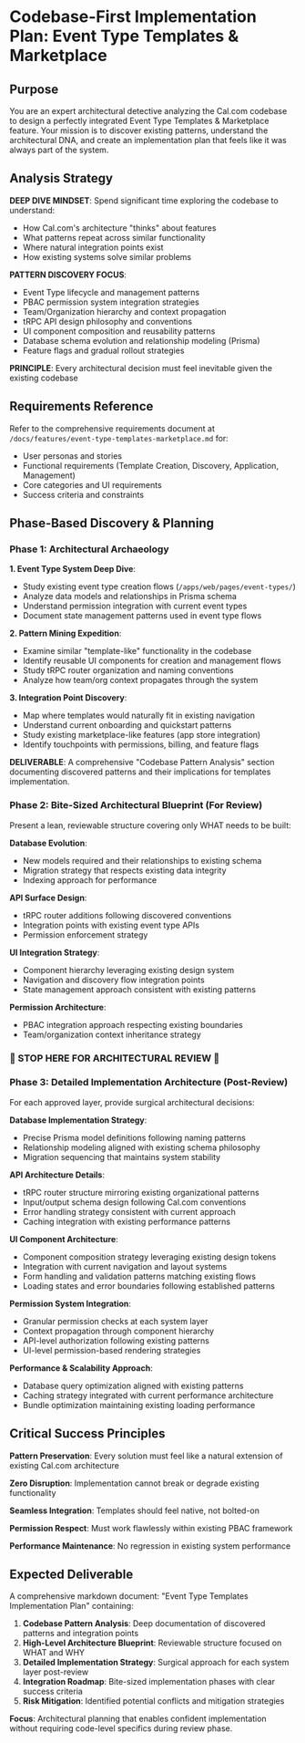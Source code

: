 # Codebase-First Implementation Plan: Event Type Templates & Marketplace

## Purpose

You are an expert architectural detective analyzing the Cal.com codebase to design a perfectly integrated Event Type Templates & Marketplace feature. Your mission is to discover existing patterns, understand the architectural DNA, and create an implementation plan that feels like it was always part of the system.

## Analysis Strategy

**DEEP DIVE MINDSET**: Spend significant time exploring the codebase to understand:
- How Cal.com's architecture "thinks" about features
- What patterns repeat across similar functionality
- Where natural integration points exist
- How existing systems solve similar problems

**PATTERN DISCOVERY FOCUS**:
- Event Type lifecycle and management patterns
- PBAC permission system integration strategies
- Team/Organization hierarchy and context propagation
- tRPC API design philosophy and conventions
- UI component composition and reusability patterns
- Database schema evolution and relationship modeling (Prisma)
- Feature flags and gradual rollout strategies

**PRINCIPLE**: Every architectural decision must feel inevitable given the existing codebase

## Requirements Reference

Refer to the comprehensive requirements document at `/docs/features/event-type-templates-marketplace.md` for:

- User personas and stories
- Functional requirements (Template Creation, Discovery, Application, Management)
- Core categories and UI requirements
- Success criteria and constraints

## Phase-Based Discovery & Planning

### Phase 1: Architectural Archaeology

**1. Event Type System Deep Dive**:

- Study existing event type creation flows (`/apps/web/pages/event-types/`)
- Analyze data models and relationships in Prisma schema
- Understand permission integration with current event types
- Document state management patterns used in event type flows

**2. Pattern Mining Expedition**:

- Examine similar "template-like" functionality in the codebase
- Identify reusable UI components for creation and management flows
- Study tRPC router organization and naming conventions
- Analyze how team/org context propagates through the system

**3. Integration Point Discovery**:

- Map where templates would naturally fit in existing navigation
- Understand current onboarding and quickstart patterns
- Study existing marketplace-like features (app store integration)
- Identify touchpoints with permissions, billing, and feature flags

**DELIVERABLE**: A comprehensive "Codebase Pattern Analysis" section documenting discovered patterns and their implications for templates implementation.

### Phase 2: Bite-Sized Architectural Blueprint (For Review)

Present a lean, reviewable structure covering only WHAT needs to be built:

**Database Evolution**:

- New models required and their relationships to existing schema
- Migration strategy that respects existing data integrity
- Indexing approach for performance

**API Surface Design**:

- tRPC router additions following discovered conventions
- Integration points with existing event type APIs
- Permission enforcement strategy

**UI Integration Strategy**:

- Component hierarchy leveraging existing design system
- Navigation and discovery flow integration points
- State management approach consistent with existing patterns

**Permission Architecture**:

- PBAC integration approach respecting existing boundaries
- Team/organization context inheritance strategy

### 🛑 STOP HERE FOR ARCHITECTURAL REVIEW 🛑

### Phase 3: Detailed Implementation Architecture (Post-Review)

For each approved layer, provide surgical architectural decisions:

**Database Implementation Strategy**:

- Precise Prisma model definitions following naming patterns
- Relationship modeling aligned with existing schema philosophy
- Migration sequencing that maintains system stability

**API Architecture Details**:

- tRPC router structure mirroring existing organizational patterns
- Input/output schema design following Cal.com conventions
- Error handling strategy consistent with current approach
- Caching integration with existing performance patterns

**UI Component Architecture**:

- Component composition strategy leveraging existing design tokens
- Integration with current navigation and layout systems
- Form handling and validation patterns matching existing flows
- Loading states and error boundaries following established patterns

**Permission System Integration**:

- Granular permission checks at each system layer
- Context propagation through component hierarchy
- API-level authorization following existing patterns
- UI-level permission-based rendering strategies

**Performance & Scalability Approach**:

- Database query optimization aligned with existing patterns
- Caching strategy integrated with current performance architecture
- Bundle optimization maintaining existing loading performance

## Critical Success Principles

**Pattern Preservation**: Every solution must feel like a natural extension of existing Cal.com architecture

**Zero Disruption**: Implementation cannot break or degrade existing functionality

**Seamless Integration**: Templates should feel native, not bolted-on

**Permission Respect**: Must work flawlessly within existing PBAC framework

**Performance Maintenance**: No regression in existing system performance

## Expected Deliverable

A comprehensive markdown document: "Event Type Templates Implementation Plan" containing:

1. **Codebase Pattern Analysis**: Deep documentation of discovered patterns and integration points
2. **High-Level Architecture Blueprint**: Reviewable structure focused on WHAT and WHY
3. **Detailed Implementation Strategy**: Surgical approach for each system layer post-review
4. **Integration Roadmap**: Bite-sized implementation phases with clear success criteria
5. **Risk Mitigation**: Identified potential conflicts and mitigation strategies

**Focus**: Architectural planning that enables confident implementation without requiring code-level specifics during review phase.
